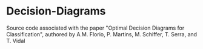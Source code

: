 # Decision-Diagrams
Source code associated with the paper "Optimal Decision Diagrams for Classification", authored by A.M. Florio, P. Martins, M. Schiffer, T. Serra, and T. Vidal
